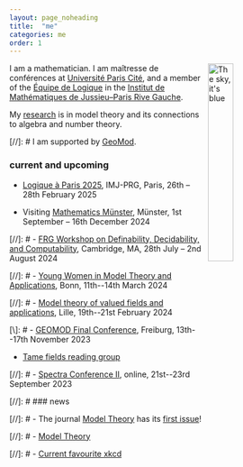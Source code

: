 ```yaml
---
layout: page_noheading
title:  "me"
categories: me
order: 1
---
```


<a href="/IMAGES/sky.jpg"><img src="/IMAGES/sky.jpg" alt="The sky, it's blue" title="The sky, it's blue" align="right" width="30%"></a>
I am a mathematician.
I am maîtresse de conférences
at [Université Paris Cité][UPC], and a member of the [Équipe de Logique][LM] in the [Institut de Mathématiques de Jussieu–Paris Rive Gauche][IMJ-PRG].

My [research][research] is in model theory and its connections to algebra and number theory.

[//]: # I am supported by [GeoMod][GeoMod].

<!--
<a href="./seine2.jpg"><img src="/seine.jpg" alt="The river Seine" width="100%" style="display:block; margin-left: auto; margin-right: auto;"></a>
-->


### current and upcoming

- <a class="linkresearchmain" href="./logiqueaparis2025.html">Logique à Paris 2025</a>, IMJ-PRG, Paris, 26th &ndash; 28th February 2025

- Visiting [Mathematics Münster](https://www.uni-muenster.de/MathematicsMuenster/), Münster, 1st September &ndash; 16th December 2024

[//]: # - [FRG Workshop on Definability, Decidability, and Computability](https://www.math.harvard.edu/event/ddc-cambridge-frg-workshop-on-definability-decidability-and-computability-ddccambridge/), Cambridge, MA, 28th July &ndash; 2nd August 2024

[//]: # - [Young Women in Model Theory and Applications](https://sites.google.com/view/ywmta/home), Bonn, 11th--14th March 2024

[//]: # - [Model theory of valued fields and applications](https://www.mathconf.org/mtvfa2024), Lille, 19th--21st February 2024

[\\]: # - [GEOMOD Final Conference](https://fgallinaro.github.io/geomod-conference.github.io/), Freiburg, 13th--17th November 2023

- [Tame fields reading group](https://www.uni-muenster.de/IVV5WS/WebHop/user/sramello/tame/)

[//]: # - [Spectra Conference II](http://lgbtmath.org/), online, 21st--23rd September 2023


[//]: # ### news

[//]: # - The journal [Model Theory][Model Theory] has its [first issue][first issue]!

[//]: # - [Model Theory](https://msp.org/mt)

[//]: # - [Current favourite xkcd](https://xkcd.com/2668/)

[research]: research.html
[teaching]: teaching.html
[smorgasbord]: smorgasbord.html
[contact]: /contact.html
[UPC]:	https://u-paris.fr/
[IMJ-PRG]: https://www.imj-prg.fr/
[LM]:	https://www.imj-prg.fr/lm/
[GeoMod]: https://home.mathematik.uni-freiburg.de/palacin/GeoMod/
[JSL]:	https://msp.org/mt/
[Model Theory]:	https://msp.org/mt/
[first issue]: https://msp.org/mt/2022/1-1/index.xhtml
